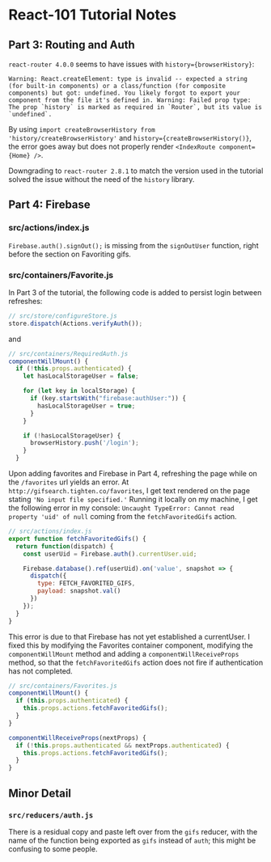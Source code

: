 # React-101 Tutorial Notes
## Part 3: Routing and Auth
`react-router 4.0.0` seems to have issues with `history={browserHistory}`:
```
Warning: React.createElement: type is invalid -- expected a string (for built-in components) or a class/function (for composite components) but got: undefined. You likely forgot to export your component from the file it's defined in. Warning: Failed prop type: The prop `history` is marked as required in `Router`, but its value is `undefined`.
```
By using `import createBrowserHistory from 'history/createBrowserHistory'` and `history={createBrowserHistory()}`, the error goes away but does not properly render `<IndexRoute component={Home} />`.

Downgrading to `react-router 2.8.1` to match the version used in the tutorial solved the issue without the need of the `history` library.

## Part 4: Firebase
### src/actions/index.js
`Firebase.auth().signOut();` is missing from the `signOutUser` function, right before the section on Favoriting gifs.

### src/containers/Favorite.js
In Part 3 of the tutorial, the following code is added to persist login between refreshes:
```javascript
// src/store/configureStore.js
store.dispatch(Actions.verifyAuth());
```
and
```javascript
// src/containers/RequiredAuth.js
componentWillMount() {
  if (!this.props.authenticated) {
    let hasLocalStorageUser = false;

    for (let key in localStorage) {
      if (key.startsWith("firebase:authUser:")) {
        hasLocalStorageUser = true;
      }
    }

    if (!hasLocalStorageUser) {
      browserHistory.push('/login');
    }
  }
```

Upon adding favorites and Firebase in Part 4, refreshing the page while on the `/favorites` url yields an error.  At `http://gifsearch.tighten.co/favorites`, I get text rendered on the page stating `'No input file specified.'`  Running it locally on my machine, I get the following error in my console: `Uncaught TypeError: Cannot read property 'uid' of null` coming from the `fetchFavoritedGifs` action.


```javascript
// src/actions/index.js
export function fetchFavoritedGifs() {
  return function(dispatch) {
    const userUid = Firebase.auth().currentUser.uid;

    Firebase.database().ref(userUid).on('value', snapshot => {
      dispatch({
        type: FETCH_FAVORITED_GIFS,
        payload: snapshot.val()
      })
    });
  }
}
```

This error is due to that Firebase has not yet established a currentUser.  I fixed this by modifying the Favorites container component, modifying the `componentWillMount` method and adding a `componentWillReceiveProps` method, so that the `fetchFavoritedGifs` action does not fire if authentication has not completed.

```javascript
// src/containers/Favorites.js
componentWillMount() {
  if (this.props.authenticated) {
    this.props.actions.fetchFavoritedGifs();
  }
}

componentWillReceiveProps(nextProps) {
  if (!this.props.authenticated && nextProps.authenticated) {
    this.props.actions.fetchFavoritedGifs();
  }
}
```


## Minor Detail
### `src/reducers/auth.js`
There is a residual copy and paste left over from the `gifs` reducer, with the name of the function being exported as `gifs` instead of `auth`; this might be confusing to some people.
